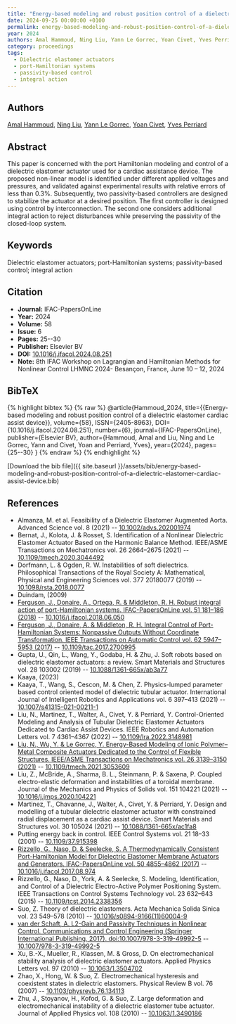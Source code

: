 ```yaml
---
title: "Energy-based modeling and robust position control of a dielectric elastomer cardiac assist device"
date: 2024-09-25 00:00:00 +0100
permalink: energy-based-modeling-and-robust-position-control-of-a-dielectric-elastomer-cardiac-assist-device
year: 2024
authors: Amal Hammoud, Ning Liu, Yann Le Gorrec, Yoan Civet, Yves Perriard
category: proceedings
tags:
  - Dielectric elastomer actuators
  - port-Hamiltonian systems
  - passivity-based control
  - integral action
---
```

 
## Authors
[Amal Hammoud](authors/amal-hammoud), [Ning Liu](authors/ning-liu), [Yann Le Gorrec](authors/yann-le-gorrec), [Yoan Civet](authors/yoan-civet), [Yves Perriard](authors/yves-perriard)
 
## Abstract
This paper is concerned with the port Hamiltonian modeling and control of a dielectric elastomer actuator used for a cardiac assistance device. The proposed non-linear model is identified under different applied voltages and pressures, and validated against experimental results with relative errors of less than 0.3%. Subsequently, two passivity-based controllers are designed to stabilize the actuator at a desired position. The first controller is designed using control by interconnection. The second one considers additional integral action to reject disturbances while preserving the passivity of the closed-loop system.
 
## Keywords
Dielectric elastomer actuators; port-Hamiltonian systems; passivity-based control; integral action
 
## Citation
- **Journal:** IFAC-PapersOnLine
- **Year:** 2024
- **Volume:** 58
- **Issue:** 6
- **Pages:** 25--30
- **Publisher:** Elsevier BV
- **DOI:** [10.1016/j.ifacol.2024.08.251](https://doi.org/10.1016/j.ifacol.2024.08.251)
- **Note:** 8th IFAC Workshop on Lagrangian and Hamiltonian Methods for Nonlinear Control LHMNC 2024- Besançon, France, June 10 – 12, 2024
 
## BibTeX
{% highlight bibtex %}
{% raw %}
@article{Hammoud_2024,
  title={{Energy-based modeling and robust position control of a dielectric elastomer cardiac assist device}},
  volume={58},
  ISSN={2405-8963},
  DOI={10.1016/j.ifacol.2024.08.251},
  number={6},
  journal={IFAC-PapersOnLine},
  publisher={Elsevier BV},
  author={Hammoud, Amal and Liu, Ning and Le Gorrec, Yann and Civet, Yoan and Perriard, Yves},
  year={2024},
  pages={25--30}
}
{% endraw %}
{% endhighlight %}
 
[Download the bib file]({{ site.baseurl }}/assets/bib/energy-based-modeling-and-robust-position-control-of-a-dielectric-elastomer-cardiac-assist-device.bib)
 
## References
- Almanza, M. et al. Feasibility of a Dielectric Elastomer Augmented Aorta. Advanced Science vol. 8 (2021) -- [10.1002/advs.202001974](https://doi.org/10.1002/advs.202001974)
- Bernat, J., Kolota, J. & Rosset, S. Identification of a Nonlinear Dielectric Elastomer Actuator Based on the Harmonic Balance Method. IEEE/ASME Transactions on Mechatronics vol. 26 2664–2675 (2021) -- [10.1109/tmech.2020.3044492](https://doi.org/10.1109/tmech.2020.3044492)
- Dorfmann, L. & Ogden, R. W. Instabilities of soft dielectrics. Philosophical Transactions of the Royal Society A: Mathematical, Physical and Engineering Sciences vol. 377 20180077 (2019) -- [10.1098/rsta.2018.0077](https://doi.org/10.1098/rsta.2018.0077)
- Duindam, (2009)
- [Ferguson, J., Donaire, A., Ortega, R. & Middleton, R. H. Robust integral action of port-Hamiltonian systems. IFAC-PapersOnLine vol. 51 181–186 (2018)](robust-integral-action-of-port-hamiltonian-systems) -- [10.1016/j.ifacol.2018.06.050](https://doi.org/10.1016/j.ifacol.2018.06.050)
- [Ferguson, J., Donaire, A. & Middleton, R. H. Integral Control of Port-Hamiltonian Systems: Nonpassive Outputs Without Coordinate Transformation. IEEE Transactions on Automatic Control vol. 62 5947–5953 (2017)](integral-control-of-port-hamiltonian-systems-nonpassive-outputs-without-coordinate-transformation) -- [10.1109/tac.2017.2700995](https://doi.org/10.1109/tac.2017.2700995)
- Gupta, U., Qin, L., Wang, Y., Godaba, H. & Zhu, J. Soft robots based on dielectric elastomer actuators: a review. Smart Materials and Structures vol. 28 103002 (2019) -- [10.1088/1361-665x/ab3a77](https://doi.org/10.1088/1361-665x/ab3a77)
- Kaaya, (2023)
- Kaaya, T., Wang, S., Cescon, M. & Chen, Z. Physics-lumped parameter based control oriented model of dielectric tubular actuator. International Journal of Intelligent Robotics and Applications vol. 6 397–413 (2021) -- [10.1007/s41315-021-00211-1](https://doi.org/10.1007/s41315-021-00211-1)
- Liu, N., Martinez, T., Walter, A., Civet, Y. & Perriard, Y. Control-Oriented Modeling and Analysis of Tubular Dielectric Elastomer Actuators Dedicated to Cardiac Assist Devices. IEEE Robotics and Automation Letters vol. 7 4361–4367 (2022) -- [10.1109/lra.2022.3148981](https://doi.org/10.1109/lra.2022.3148981)
- [Liu, N., Wu, Y. & Le Gorrec, Y. Energy-Based Modeling of Ionic Polymer–Metal Composite Actuators Dedicated to the Control of Flexible Structures. IEEE/ASME Transactions on Mechatronics vol. 26 3139–3150 (2021)](energy-based-modeling-of-ionic-polymer-metal-composite-actuators-dedicated-to-the-control-of-flexible-structures) -- [10.1109/tmech.2021.3053609](https://doi.org/10.1109/tmech.2021.3053609)
- Liu, Z., McBride, A., Sharma, B. L., Steinmann, P. & Saxena, P. Coupled electro-elastic deformation and instabilities of a toroidal membrane. Journal of the Mechanics and Physics of Solids vol. 151 104221 (2021) -- [10.1016/j.jmps.2020.104221](https://doi.org/10.1016/j.jmps.2020.104221)
- Martinez, T., Chavanne, J., Walter, A., Civet, Y. & Perriard, Y. Design and modelling of a tubular dielectric elastomer actuator with constrained radial displacement as a cardiac assist device. Smart Materials and Structures vol. 30 105024 (2021) -- [10.1088/1361-665x/ac1fa8](https://doi.org/10.1088/1361-665x/ac1fa8)
- Putting energy back in control. IEEE Control Systems vol. 21 18–33 (2001) -- [10.1109/37.915398](https://doi.org/10.1109/37.915398)
- [Rizzello, G., Naso, D. & Seelecke, S. A Thermodynamically Consistent Port-Hamiltonian Model for Dielectric Elastomer Membrane Actuators and Generators. IFAC-PapersOnLine vol. 50 4855–4862 (2017)](a-thermodynamically-consistent-port-hamiltonian-model-for-dielectric-elastomer-membrane-actuators-and-generators) -- [10.1016/j.ifacol.2017.08.974](https://doi.org/10.1016/j.ifacol.2017.08.974)
- Rizzello, G., Naso, D., York, A. & Seelecke, S. Modeling, Identification, and Control of a Dielectric Electro-Active Polymer Positioning System. IEEE Transactions on Control Systems Technology vol. 23 632–643 (2015) -- [10.1109/tcst.2014.2338356](https://doi.org/10.1109/tcst.2014.2338356)
- Suo, Z. Theory of dielectric elastomers. Acta Mechanica Solida Sinica vol. 23 549–578 (2010) -- [10.1016/s0894-9166(11)60004-9](https://doi.org/10.1016/s0894-9166(11)60004-9)
- [van der Schaft, A. L2-Gain and Passivity Techniques in Nonlinear Control. Communications and Control Engineering (Springer International Publishing, 2017). doi:10.1007/978-3-319-49992-5](l2-gain-and-passivity-techniques-in-nonlinear-control) -- [10.1007/978-3-319-49992-5](https://doi.org/10.1007/978-3-319-49992-5)
- Xu, B.-X., Mueller, R., Klassen, M. & Gross, D. On electromechanical stability analysis of dielectric elastomer actuators. Applied Physics Letters vol. 97 (2010) -- [10.1063/1.3504702](https://doi.org/10.1063/1.3504702)
- Zhao, X., Hong, W. & Suo, Z. Electromechanical hysteresis and coexistent states in dielectric elastomers. Physical Review B vol. 76 (2007) -- [10.1103/physrevb.76.134113](https://doi.org/10.1103/physrevb.76.134113)
- Zhu, J., Stoyanov, H., Kofod, G. & Suo, Z. Large deformation and electromechanical instability of a dielectric elastomer tube actuator. Journal of Applied Physics vol. 108 (2010) -- [10.1063/1.3490186](https://doi.org/10.1063/1.3490186)


